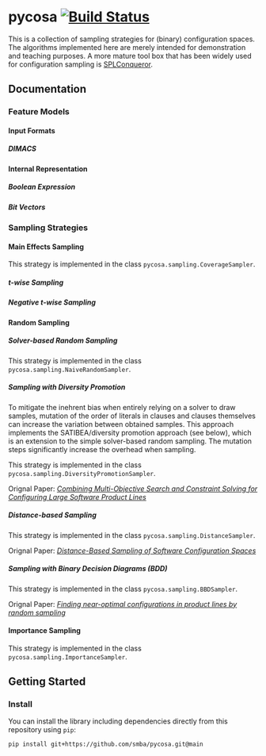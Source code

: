 # pycosa [![Build Status](https://travis-ci.org/smba/pycosa.svg?branch=main)](https://travis-ci.org/smba/pycosa)
This is a collection of sampling strategies for (binary) configuration spaces. The algorithms implemented here are merely intended for demonstration and teaching purposes. A more mature tool box that has been widely used for configuration sampling is [SPLConqueror](https://github.com/se-sic/SPLConqueror).
## Documentation
### Feature Models

#### Input Formats
##### DIMACS
#### Internal Representation
##### Boolean Expression
##### Bit Vectors

### Sampling Strategies
#### Main Effects Sampling
This strategy is implemented in the class `pycosa.sampling.CoverageSampler`.

##### t-wise Sampling
##### Negative t-wise Sampling

#### Random Sampling
##### Solver-based Random Sampling
This strategy is implemented in the class `pycosa.sampling.NaiveRandomSampler`.

##### Sampling with Diversity Promotion
To mitigate the inehrent bias when entirely relying on a solver to draw samples, mutation of the order of literals in clauses and clauses themselves can increase the variation between obtained samples. This approach implements the SATIBEA/diversity promotion approach (see below), which is an extension to the simple solver-based random sampling. The mutation steps significantly increase the overhead when sampling.

This strategy is implemented in the class `pycosa.sampling.DiversityPromotionSampler`.

Orignal Paper: [_Combining Multi-Objective Search and Constraint Solving for Configuring Large Software Product Lines_](https://doi.org/10.1109/ICSE.2015.69)

##### Distance-based Sampling
This strategy is implemented in the class `pycosa.sampling.DistanceSampler`.

Orignal Paper: [_Distance-Based Sampling of Software Configuration Spaces_](https://doi.org/10.1109/ICSE.2015.69)

##### Sampling with Binary Decision Diagrams (BDD)
This strategy is implemented in the class `pycosa.sampling.BBDSampler`.

Orignal Paper: [_Finding near-optimal configurations in product lines by random sampling_](https://doi.org/10.1145/3106237.3106273)

#### Importance Sampling
This strategy is implemented in the class `pycosa.sampling.ImportanceSampler`.

## Getting Started
### Install
You can install the library including dependencies directly from this repository using `pip`:
```
pip install git+https://github.com/smba/pycosa.git@main
```

